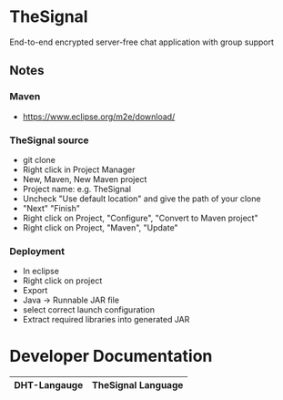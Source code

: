 # TheSignal
End-to-end encrypted server-free chat application with group support

## Notes

### Maven

* https://www.eclipse.org/m2e/download/

### TheSignal source

* git clone
* Right click in Project Manager
* New, Maven, New Maven project
* Project name: e.g. TheSignal
* Uncheck "Use default location" and give the path of your clone
* "Next" "Finish"
* Right click on Project, "Configure", "Convert to Maven project"
* Right click on Project, "Maven", "Update"

### Deployment

* In eclipse
* Right click on project
* Export
* Java -> Runnable JAR file
* select correct launch configuration
* Extract required libraries into generated JAR

# Developer Documentation

| DHT-Langauge  | TheSignal Language |
| ------------- |:------------------:|
| location      | receiver (TSGroup) |
| domain        | sender (TSPeer)    |
| entry         | random             |
